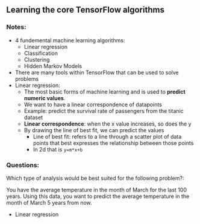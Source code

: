 ## Learning the core TensorFlow algorithms
### Notes:
- 4 fundemental machine learning algorithms:
  - Linear regression
  - Classification
  - Clustering
  - Hidden Markov Models
- There are many tools within TensorFlow that can be used to solve problems
- Linear regression:
  - The most basic forms of machine learning and is used to <b>predict numeric values</b>.
  - We want to have a linear correspondence of datapoints
  - Example: predict the survival rate of passengers from the titanic dataset
  - <b>Linear correspondence</b>: when the x value increases, so does the y
  - By drawing the line of best fit, we can predict the values
    - Line of best fit: refers to a line through a scatter plot of data points that best expresses the relationship between those points
    - In 2d that is ```y=m*x+b```

### Questions:
Which type of analysis would be best suited for the following problem?:

You have the average temperature in the month of March for the last 100 years. Using this data, you want to predict the average temperature in the month of March 5 years from now.

- Linear regression
